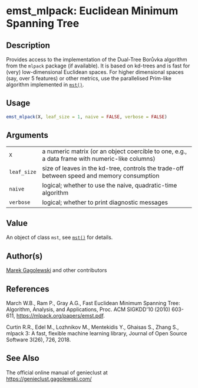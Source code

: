 # emst\_mlpack: Euclidean Minimum Spanning Tree

## Description

Provides access to the implementation of the Dual-Tree Borůvka algorithm from the `mlpack` package (if available). It is based on kd-trees and is fast for (very) low-dimensional Euclidean spaces. For higher dimensional spaces (say, over 5 features) or other metrics, use the parallelised Prim-like algorithm implemented in [`mst()`](mst.md).

## Usage

```r
emst_mlpack(X, leaf_size = 1, naive = FALSE, verbose = FALSE)
```

## Arguments

|             |                                                                                                |
|-------------|------------------------------------------------------------------------------------------------|
| `X`         | a numeric matrix (or an object coercible to one, e.g., a data frame with numeric-like columns) |
| `leaf_size` | size of leaves in the kd-tree, controls the trade-off between speed and memory consumption     |
| `naive`     | logical; whether to use the naive, quadratic-time algorithm                                    |
| `verbose`   | logical; whether to print diagnostic messages                                                  |

## Value

An object of class `mst`, see [`mst()`](mst.md) for details.

## Author(s)

[Marek Gagolewski](https://www.gagolewski.com/) and other contributors

## References

March W.B., Ram P., Gray A.G., Fast Euclidean Minimum Spanning Tree: Algorithm, Analysis, and Applications, Proc. ACM SIGKDD\'10 (2010) 603-611, <https://mlpack.org/papers/emst.pdf>.

Curtin R.R., Edel M., Lozhnikov M., Mentekidis Y., Ghaisas S., Zhang S., mlpack 3: A fast, flexible machine learning library, Journal of Open Source Software 3(26), 726, 2018.

## See Also

The official online manual of <span class="pkg">genieclust</span> at <https://genieclust.gagolewski.com/>
